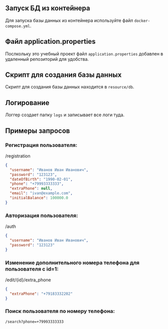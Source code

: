 
## Запуск БД из контейнера

Для запуска базы данных из контейнера используйте файл `docker-compose.yml`. 

## Файл application.properties

Послкольку это учебный проект файл `application.properties` добавлен в  удаленный репозиторий для удобства. 

## Скрипт для создания базы данных

Скрипт для создания базы данных находится в `resource/db`. 

## Логирование

Логгер создает папку `logs` и записывает все логи туда.

## Примеры запросов

### Регистрация пользователя:
/registration
```json
{
  "username": "Иванов Иван Иванович",
  "password": "123123",
  "dateOfBirth": "1990-02-01",
  "phone": "+79993333333",
  "extraPhone": null,
  "email": "ivan@example.com",
  "initialBalance": 100000.0
}
```

### Авторизация пользователя:
/auth

```json
{
  "username": "Иванов Иван Иванович",
  "password": "123123"
}
```

### Изменение дополнительного номера телефона для пользователя с id=1:
/edit/{id}/extra_phone

```json
{
  "extraPhone": "+79183332202"
}
```

### Поиск пользователя по номеру телефона:

```
/search?phone=+79993333333
```
